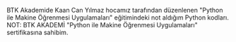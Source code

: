 BTK Akademide Kaan Can Yılmaz hocamız tarafından düzenlenen "Python ile Makine Öğrenmesi Uygulamaları" eğitimindeki not aldığım Python kodları.
NOT: BTK AKADEMİ "Python ile Makine Öğrenmesi Uygulamaları" sertifikasına sahibim.
